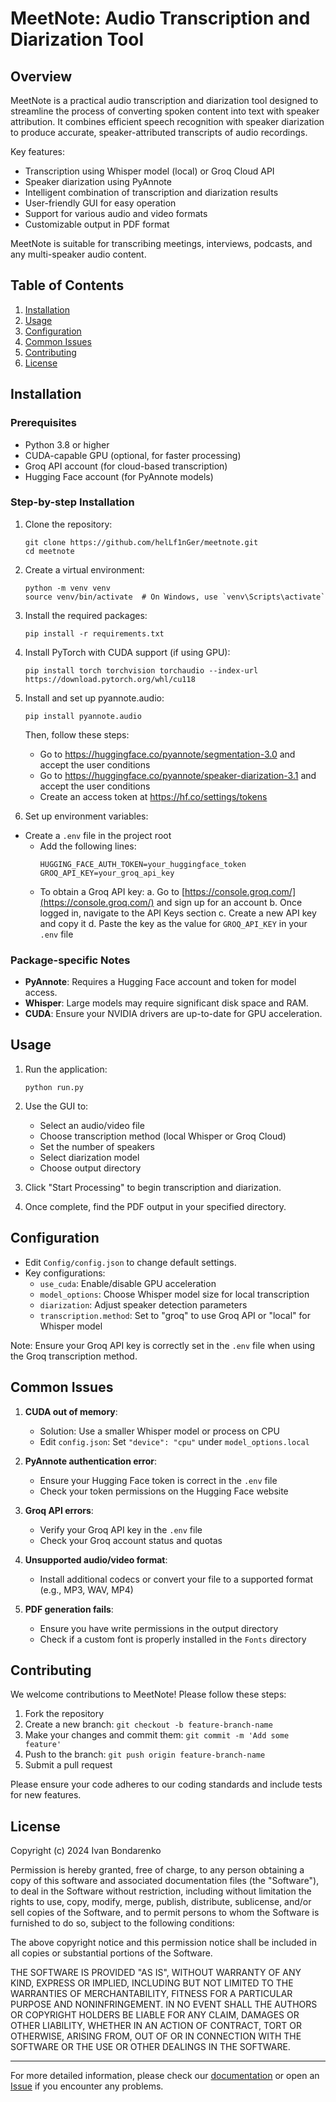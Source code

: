 # MeetNote: Audio Transcription and Diarization Tool

## Overview

MeetNote is a practical audio transcription and diarization tool designed to streamline the process of converting spoken content into text with speaker attribution. It combines efficient speech recognition with speaker diarization to produce accurate, speaker-attributed transcripts of audio recordings.

Key features:
- Transcription using Whisper model (local) or Groq Cloud API
- Speaker diarization using PyAnnote
- Intelligent combination of transcription and diarization results
- User-friendly GUI for easy operation
- Support for various audio and video formats
- Customizable output in PDF format

MeetNote is suitable for transcribing meetings, interviews, podcasts, and any multi-speaker audio content.

## Table of Contents

1. [Installation](#installation)
2. [Usage](#usage)
3. [Configuration](#configuration)
4. [Common Issues](#common-issues)
5. [Contributing](#contributing)
6. [License](#license)

## Installation

### Prerequisites

- Python 3.8 or higher
- CUDA-capable GPU (optional, for faster processing)
- Groq API account (for cloud-based transcription)
- Hugging Face account (for PyAnnote models)

### Step-by-step Installation

1. Clone the repository:
   ```
   git clone https://github.com/helLf1nGer/meetnote.git
   cd meetnote
   ```

2. Create a virtual environment:
   ```
   python -m venv venv
   source venv/bin/activate  # On Windows, use `venv\Scripts\activate`
   ```

3. Install the required packages:
   ```
   pip install -r requirements.txt
   ```

4. Install PyTorch with CUDA support (if using GPU):
   ```
   pip install torch torchvision torchaudio --index-url https://download.pytorch.org/whl/cu118
   ```

5. Install and set up pyannote.audio:
   ```
   pip install pyannote.audio
   ```
   Then, follow these steps:
   - Go to https://huggingface.co/pyannote/segmentation-3.0 and accept the user conditions
   - Go to https://huggingface.co/pyannote/speaker-diarization-3.1 and accept the user conditions
   - Create an access token at https://hf.co/settings/tokens

6. Set up environment variables:
- Create a `.env` file in the project root
   - Add the following lines:
     ```
     HUGGING_FACE_AUTH_TOKEN=your_huggingface_token
     GROQ_API_KEY=your_groq_api_key
     ```
   - To obtain a Groq API key:
     a. Go to [https://console.groq.com/](https://console.groq.com/) and sign up for an account
     b. Once logged in, navigate to the API Keys section
     c. Create a new API key and copy it
     d. Paste the key as the value for `GROQ_API_KEY` in your `.env` file

### Package-specific Notes

- **PyAnnote**: Requires a Hugging Face account and token for model access.
- **Whisper**: Large models may require significant disk space and RAM.
- **CUDA**: Ensure your NVIDIA drivers are up-to-date for GPU acceleration.

## Usage

1. Run the application:
   ```
   python run.py
   ```

2. Use the GUI to:
   - Select an audio/video file
   - Choose transcription method (local Whisper or Groq Cloud)
   - Set the number of speakers
   - Select diarization model
   - Choose output directory

3. Click "Start Processing" to begin transcription and diarization.

4. Once complete, find the PDF output in your specified directory.

## Configuration

- Edit `Config/config.json` to change default settings.
- Key configurations:
  - `use_cuda`: Enable/disable GPU acceleration
  - `model_options`: Choose Whisper model size for local transcription
  - `diarization`: Adjust speaker detection parameters
  - `transcription.method`: Set to "groq" to use Groq API or "local" for Whisper model

Note: Ensure your Groq API key is correctly set in the `.env` file when using the Groq transcription method.

## Common Issues

1. **CUDA out of memory**: 
   - Solution: Use a smaller Whisper model or process on CPU
   - Edit `config.json`: Set `"device": "cpu"` under `model_options.local`

2. **PyAnnote authentication error**: 
   - Ensure your Hugging Face token is correct in the `.env` file
   - Check your token permissions on the Hugging Face website

3. **Groq API errors**:
   - Verify your Groq API key in the `.env` file
   - Check your Groq account status and quotas

4. **Unsupported audio/video format**:
   - Install additional codecs or convert your file to a supported format (e.g., MP3, WAV, MP4)

5. **PDF generation fails**:
   - Ensure you have write permissions in the output directory
   - Check if a custom font is properly installed in the `Fonts` directory

## Contributing

We welcome contributions to MeetNote! Please follow these steps:

1. Fork the repository
2. Create a new branch: `git checkout -b feature-branch-name`
3. Make your changes and commit them: `git commit -m 'Add some feature'`
4. Push to the branch: `git push origin feature-branch-name`
5. Submit a pull request

Please ensure your code adheres to our coding standards and include tests for new features.

## License

Copyright (c) 2024 Ivan Bondarenko

Permission is hereby granted, free of charge, to any person obtaining a copy of this software and associated documentation files (the "Software"), to deal in the Software without restriction, including without limitation the rights to use, copy, modify, merge, publish, distribute, sublicense, and/or sell copies of the Software, and to permit persons to whom the Software is furnished to do so, subject to the following conditions:

The above copyright notice and this permission notice shall be included in all copies or substantial portions of the Software.

THE SOFTWARE IS PROVIDED "AS IS", WITHOUT WARRANTY OF ANY KIND, EXPRESS OR IMPLIED, INCLUDING BUT NOT LIMITED TO THE WARRANTIES OF MERCHANTABILITY, FITNESS FOR A PARTICULAR PURPOSE AND NONINFRINGEMENT. IN NO EVENT SHALL THE AUTHORS OR COPYRIGHT HOLDERS BE LIABLE FOR ANY CLAIM, DAMAGES OR OTHER LIABILITY, WHETHER IN AN ACTION OF CONTRACT, TORT OR OTHERWISE, ARISING FROM, OUT OF OR IN CONNECTION WITH THE SOFTWARE OR THE USE OR OTHER DEALINGS IN THE SOFTWARE.

---

For more detailed information, please check our [documentation](Docs) or open an [Issue](https://github.com/helLf1nGer/meetnote/issues) if you encounter any problems.